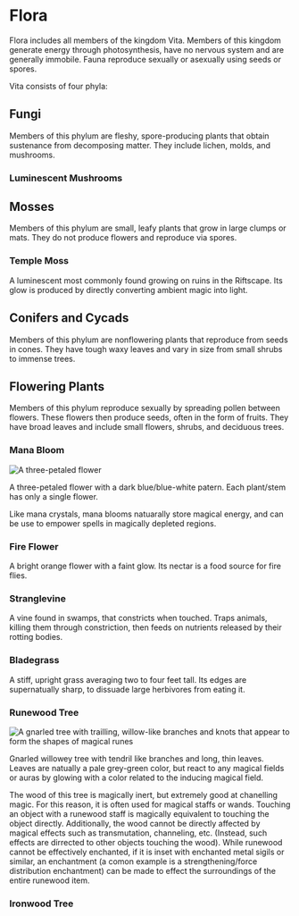 # Flora

Flora includes all members of the kingdom Vita. Members of this kingdom generate energy through photosynthesis, have no nervous system and are generally immobile. Fauna reproduce sexually or asexually using seeds or spores.

Vita consists of  four phyla:

## Fungi

Members of this phylum are fleshy, spore-producing plants that obtain sustenance from decomposing matter. They include lichen, molds, and mushrooms.

### Luminescent Mushrooms



## Mosses

Members of this phylum are small, leafy plants that grow in large clumps or mats. They do not produce flowers and reproduce via spores.

### Temple Moss

A luminescent most commonly found growing on ruins in the Riftscape. Its glow is produced by directly converting ambient magic into light.


## Conifers and Cycads

Members of this phylum are nonflowering plants that reproduce from seeds in cones. They have tough waxy leaves and vary in size from small shrubs to immense trees.

## Flowering Plants

Members of this phylum reproduce sexually by spreading pollen between flowers. These flowers then produce seeds, often in the form of fruits. They have broad leaves and include small flowers, shrubs, and deciduous trees.

### Mana Bloom

<img src="../../../images/mana_bloom.png" alt="A three-petaled flower" class="img-full">

A three-petaled flower with a dark blue/blue-white patern. Each plant/stem has only a single flower.

Like mana crystals, mana blooms natuarally store magical energy, and can be use to empower spells in magically depleted regions.

### Fire Flower

A bright orange flower with a faint glow. Its nectar is a food source for fire flies.

### Stranglevine

A vine found in swamps, that constricts when touched. Traps animals, killing them through constriction, then feeds on nutrients released by their rotting bodies. 

### Bladegrass

A stiff, upright grass averaging two to four feet tall.
Its edges are supernatually sharp, to dissuade large herbivores from eating it.

### Runewood Tree

<img src="../../../images/runewood_tree.png" alt="A gnarled tree with trailling, willow-like branches and knots that appear to form the shapes of magical runes" class="img-full">

Gnarled willowey tree with tendril like branches and long, thin leaves. Leaves are natually a pale grey-green color, but react to any magical fields or auras by glowing with a color related to the inducing magical field.

The wood of this tree is magically inert, but extremely good at chanelling magic. For this reason, it is often used for magical staffs or wands. 
Touching an object with a runewood staff is magically equivalent to touching the object directly. Additionally, the wood cannot be directly affected by magical effects such as transmutation, channeling, etc. 
(Instead, such effects are dirrected to other objects touching the wood). While runewood cannot be effectively enchanted, if it is inset with enchanted metal sigils or similar, an enchantment 
(a comon example is a strengthening/force distribution enchantment) can be made to effect the surroundings of the entire runewood item.

### Ironwood Tree


